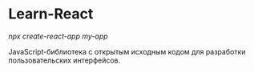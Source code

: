 # Learn-React

*npx create-react-app my-app*

 JavaScript-библиотека с открытым исходным кодом для разработки пользовательских интерфейсов.
